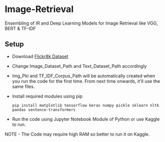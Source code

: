 # Image-Retrieval
Ensembling of IR and Deep Learning Models for Image Retrieval like VGG, BERT &amp; TF-IDF

## Setup
- Download [Flickr8k Dataset](https://www.kaggle.com/datasets/adityajn105/flickr8k)
- Change Image_Dataset_Path and Text_Dataset_Path accordingly
- Img_Pkl and TF_IDF_Corpus_Path will be automatically created when you run the code for the first time. From next time onwards, it'll use the same files.
- Install required modules using pip

  `
  pip install matplotlib tensorflow keras numpy pickle sklearn nltk pandas sentence-transformers
  `

- Run the code using Jupyter Notebook Module of Python or use Kaggle to run.

NOTE - The Code may require high RAM so better to run it on Kaggle.
